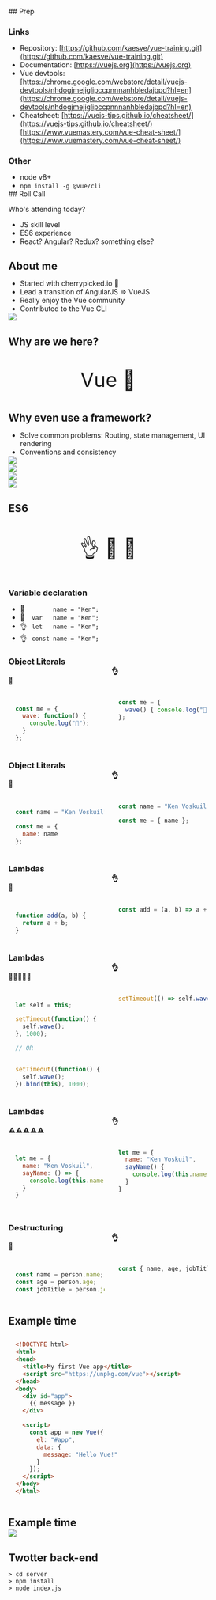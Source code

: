
<div>
<style>
* { margin: 0; padding: 0; box-sizing: border-box; }

body {
  overflow: hidden;
}

header {
  display: none;
}

.slide-container {
  height: 100vh;
  overflow: auto;
  
  scroll-snap-type: block;
}

.slide {
  width: 100vw;
  height: 100vh;
  scroll-snap-align: start;
  padding: 10vmin;
  background: #efefef;
}

code:not(.sourceCode),
div.sourceCode {
  background: #fff;
  padding: 0.1em 1em;
}
div.sourceCode { padding: 1em; }

aside {
  break-inside: avoid;
}

h2, h3 {
  margin: 1em 0 1.5em;
  text-align: center;
}

h4 {
  text-align: center;
}

img {
  max-width: 90%;
  max-height: 90%;
  display: block;
  margin: auto;
}
</style>
</div>

<main id="main" class="slide-container" markdown>

<section class="slide" markdown>
## Prep

### Links

* Repository: [https://github.com/kaesve/vue-training.git](https://github.com/kaesve/vue-training.git)
* Documentation: [https://vuejs.org](https://vuejs.org)
* Vue devtools: [https://chrome.google.com/webstore/detail/vuejs-devtools/nhdogjmejiglipccpnnnanhbledajbpd?hl=en](https://chrome.google.com/webstore/detail/vuejs-devtools/nhdogjmejiglipccpnnnanhbledajbpd?hl=en)
* Cheatsheet: [https://vuejs-tips.github.io/cheatsheet/](https://vuejs-tips.github.io/cheatsheet/) [https://www.vuemastery.com/vue-cheat-sheet/](https://www.vuemastery.com/vue-cheat-sheet/)

### Other

* node v8+
* `npm install -g @vue/cli`

</section>

<section class="slide" markdown>
## Roll Call

Who's attending today?

* JS skill level
* ES6 experience
* React? Angular? Redux? something else?

</section>
<section class="slide" markdown>

## About me

* Started with cherrypicked.io 🍒
* Lead a transition of AngularJS => VueJS
* Really enjoy the Vue community
* Contributed to the Vue CLI

</section>

<section class="slide">
  <img src="static/vue-cli-contribution.png">
</section>


<section class="slide" markdown>

## Why are we here?

<p style="font-size: 40px; text-align: center">
  Vue 💯
<p>

</section>


<section class="slide" markdown>

## Why even use a framework?

* Solve common problems: Routing, state management, UI rendering
* Conventions and consistency

</section>


<section class="slide">
  <img src="static/wired-evan-you-vs-google.png">
</section>

<section class="slide">
  <img src="static/state-of-javascript.png">
</section>

<section class="slide">
  <img src="static/github-stats.png">
</section>

<section class="slide">
  <img src="static/npm-trends.png">
</section>

<section class="slide" markdown>

## ES6

<p style="text-align: center; font-size: 40px">👌 🙅 🤷</p>

</section>
<section class="slide" markdown>

### Variable declaration

* <span style="display: inline-block; width: 1.4em;">🙅</span> `​      name = "Ken";`
* <span style="display: inline-block; width: 1.4em;">🙅</span> `var   name = "Ken";`
* <span style="display: inline-block; width: 1.4em;">👌</span> `let   name = "Ken";`
* <span style="display: inline-block; width: 1.4em;">👌</span> `const name = "Ken";`

</section>
<section class="slide" markdown>

### Object Literals

<div class="two-col" style="columns: 2">
<aside markdown>

#### 🤷

```js

const me = {
  wave: function() {
    console.log("👋");
  }
};

```

</aside>
<aside markdown>

#### 👌

```js

const me = {
  wave() { console.log("👋"); }
};

```

</aside>
</div>

</section>




<section class="slide" markdown>

### Object Literals

<div class="two-col" style="columns: 2">
<aside markdown>

#### 🙅‍

```js

const name = "Ken Voskuil";

const me = {
  name: name
};

```

</aside>
<aside markdown>

#### 👌

```js

const name = "Ken Voskuil";

const me = { name };

```

</aside>
</div>

</section>




<section class="slide" markdown>

### Lambdas

<div class="two-col" style="columns: 2">
<aside markdown>

#### 🤷

```js

function add(a, b) {
  return a + b;
}

```

</aside>
<aside markdown>

#### 👌

```js

const add = (a, b) => a + b;

```

</aside>
</div>

</section>


<section class="slide" markdown>

### Lambdas

<div class="two-col" style="columns: 2">
<aside markdown>

#### 🙅🙅🙅🙅🙅

```js

let self = this;

setTimeout(function() {
  self.wave();
}, 1000);

// OR


setTimeout((function() {
  self.wave();
}).bind(this), 1000);

```

</aside>
<aside markdown>

#### 👌

```js

setTimeout(() => self.wave(), 1000);

```

</aside>
</div>

</section>


<section class="slide" markdown>

### Lambdas

<div class="two-col" style="columns: 2">
<aside markdown>

#### ⚠️⚠️⚠️⚠️⚠️

```js

let me = {
  name: "Ken Voskuil",
  sayName: () => {
    console.log(this.name);
  }
}

```

</aside>
<aside markdown>

#### 👌

```js

let me = {
  name: "Ken Voskuil",
  sayName() {
    console.log(this.name);
  }
}

```

</aside>
</div>

</section>
</section>




<section class="slide" markdown>

### Destructuring

<div class="two-col" style="columns: 2">
<aside markdown>

#### 🤷

```js

const name = person.name;
const age = person.age;
const jobTitle = person.jobTitle;

```

</aside>
<aside markdown>

#### 👌

```js

const { name, age, jobTitle } = person;

```

</aside>
</div>

</section>



<section class="slide" markdown>

## Example time

```html
<!DOCTYPE html>
<html>
<head>
  <title>My first Vue app</title>
  <script src="https://unpkg.com/vue"></script>
</head>
<body>
  <div id="app">
    {{ message }}
  </div>

  <script>
    const app = new Vue({
      el: "#app",
      data: {
        message: "Hello Vue!"
      }
    });
  </script>
</body>
</html>
```

</section>


<section class="slide" markdown>

## Example time

<img src="static/twotter-logo.png">

</section>


<section class="slide" markdown>

## Twotter back-end

```
> cd server
> npm install
> node index.js
```

</section>




<script>

const container = document.getElementById("main");

const prev = () => container.scrollTop = Math.round(container.scrollTop/window.innerHeight - 1)*window.innerHeight;
const next = () => container.scrollTop = Math.round(container.scrollTop/window.innerHeight + 1)*window.innerHeight;

window.addEventListener("keydown", e => {
  switch (e.key) {
    case "ArrowUp":
    case "ArrowLeft": prev(); e.preventDefault(); break;

    case "ArrowDown":
    case "ArrowRight": next(); e.preventDefault(); break;

    case " ":
      e.shiftKey ? prev() : next();
      e.preventDefault();
      break;
  }
});
</script>

</main>